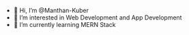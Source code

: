 - 👋 Hi, I’m @Manthan-Kuber
- 👀 I’m interested in Web Development and App Development
- 🌱 I’m currently learning MERN Stack

<!---
Manthan-Kuber/Manthan-Kuber is a ✨ special ✨ repository because its `README.md` (this file) appears on your GitHub profile.
You can click the Preview link to take a look at your changes.
--->
